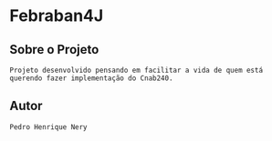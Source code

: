 # Febraban4J
  ## Sobre o Projeto
    Projeto desenvolvido pensando em facilitar a vida de quem está querendo fazer implementação do Cnab240.

  ## Autor
    Pedro Henrique Nery
